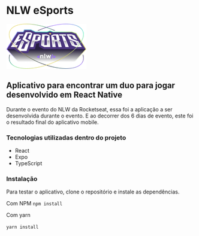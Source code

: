 # NLW eSports

![Logo do evento](src/assets/logo-nlw-esports.png "NLW eSports")

## Aplicativo para encontrar um duo para jogar desenvolvido em React Native

Durante o evento do NLW da Rocketseat, essa foi a aplicação a ser desenvolvida durante o evento.
E ao decorrer dos 6 dias de evento, este foi o resultado final do aplicativo mobile.

### Tecnologias utilizadas dentro do projeto

- React
- Expo
- TypeScript

### Instalação

Para testar o aplicativo, clone o repositório e instale as dependências.

Com NPM
``
    npm install
``

Com yarn

``
    yarn install
``

